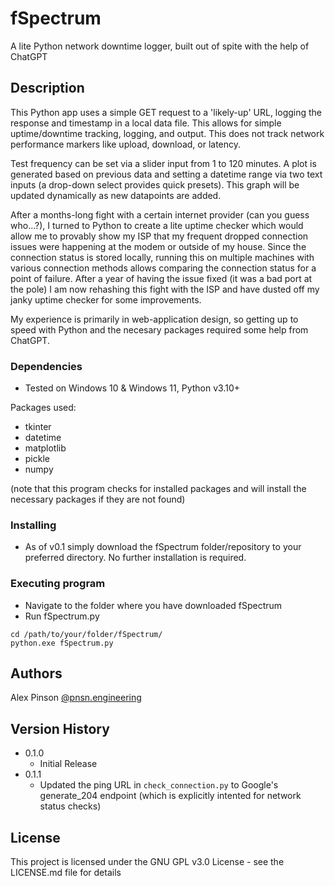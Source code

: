 # fSpectrum
A lite Python network downtime logger, built out of spite with the help of ChatGPT

## Description
This Python app uses a simple GET request to a 'likely-up' URL, logging the response and timestamp in a local data file. This allows for simple uptime/downtime tracking, logging, and output. This does not track network performance markers like upload, download, or latency.

Test frequency can be set via a slider input from 1 to 120 minutes. A plot is generated based on previous data and setting a datetime range via two text inputs (a drop-down select provides quick presets). This graph will be updated dynamically as new datapoints are added.

After a months-long fight with a certain internet provider (can you guess who...?), I turned to Python to create a lite uptime checker which would allow me to provably show my ISP that my frequent dropped connection issues were happening at the modem or outside of my house. Since the connection status is stored locally, running this on multiple machines with various connection methods allows comparing the connection status for a point of failure. After a year of having the issue fixed (it was a bad port at the pole) I am now rehashing this fight with the ISP and have dusted off my janky uptime checker for some improvements.

My experience is primarily in web-application design, so getting up to speed with Python and the necesary packages required some help from ChatGPT.

### Dependencies
* Tested on Windows 10 & Windows 11, Python v3.10+

Packages used:
* tkinter
* datetime
* matplotlib
* pickle
* numpy

(note that this program checks for installed packages and will install the necessary packages if they are not found)

### Installing
* As of v0.1 simply download the fSpectrum folder/repository to your preferred directory. No further installation is required.

### Executing program
* Navigate to the folder where you have downloaded fSpectrum
* Run fSpectrum.py
```
cd /path/to/your/folder/fSpectrum/
python.exe fSpectrum.py
```

## Authors
Alex Pinson
[@pnsn.engineering](https://instagram.com/pnsn.engineering)

## Version History
* 0.1.0
    * Initial Release
* 0.1.1
   * Updated the ping URL in `check_connection.py` to Google's generate_204 endpoint (which is explicitly intented for network status checks)

## License
This project is licensed under the GNU GPL v3.0 License - see the LICENSE.md file for details
